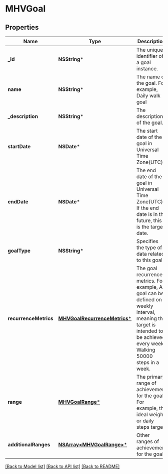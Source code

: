# MHVGoal

## Properties
Name | Type | Description | Notes
------------ | ------------- | ------------- | -------------
**_id** | **NSString*** | The unique identifier of a goal instance. | [optional] 
**name** | **NSString*** | The name of the goal.              For example, Daily walk goal | [optional] 
**_description** | **NSString*** | The description of the goal. | [optional] 
**startDate** | **NSDate*** | The start date of the goal in Universal Time Zone(UTC). | [optional] 
**endDate** | **NSDate*** | The end date of the goal in Universal Time Zone(UTC).               If the end date is in the future, this is the target date. | [optional] 
**goalType** | **NSString*** | Specifies the type of data related to this goal. | [optional] 
**recurrenceMetrics** | [**MHVGoalRecurrenceMetrics***](MHVGoalRecurrenceMetrics.md) | The goal recurrence metrics.              For example, A goal can be defined on a weekly interval, meaning the target is intended to be achieved every week. Walking 50000 steps in a week. | [optional] 
**range** | [**MHVGoalRange***](MHVGoalRange.md) | The primary range of achievement for the goal.               For example, the ideal weight or daily steps target. | [optional] 
**additionalRanges** | [**NSArray&lt;MHVGoalRange&gt;***](MHVGoalRange.md) | Other ranges of achievement for the goal. | [optional] 

[[Back to Model list]](../README.md#documentation-for-models) [[Back to API list]](../README.md#documentation-for-api-endpoints) [[Back to README]](../README.md)


